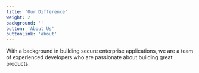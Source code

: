```yaml
---
title: 'Our Difference'
weight: 2
background: ''
button: 'About Us'
buttonLink: 'about'
---
```


With a background in building secure enterprise applications, we are a team of
experienced developers who are passionate about building great products.

